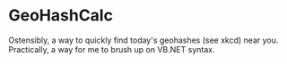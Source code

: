 # GeoHashCalc

Ostensibly, a way to quickly find today's geohashes (see xkcd) near you. Practically, a way for me to brush up on VB.NET syntax.

